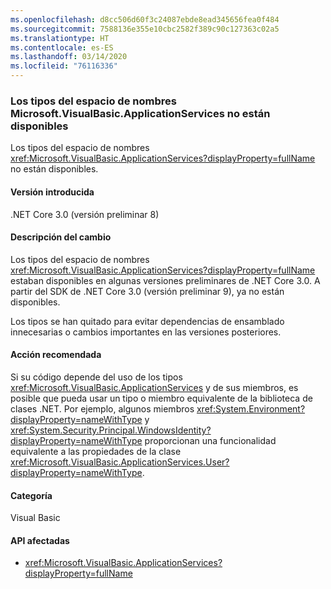 ```yaml
---
ms.openlocfilehash: d8cc506d60f3c24087ebde8ead345656fea0f484
ms.sourcegitcommit: 7588136e355e10cbc2582f389c90c127363c02a5
ms.translationtype: HT
ms.contentlocale: es-ES
ms.lasthandoff: 03/14/2020
ms.locfileid: "76116336"
---
```

### <a name="types-in-microsoftvisualbasicapplicationservices-namespace-not-available"></a>Los tipos del espacio de nombres Microsoft.VisualBasic.ApplicationServices no están disponibles

Los tipos del espacio de nombres <xref:Microsoft.VisualBasic.ApplicationServices?displayProperty=fullName> no están disponibles.

#### <a name="version-introduced"></a>Versión introducida

.NET Core 3.0 (versión preliminar 8)

#### <a name="change-description"></a>Descripción del cambio

Los tipos del espacio de nombres <xref:Microsoft.VisualBasic.ApplicationServices?displayProperty=fullName> estaban disponibles en algunas versiones preliminares de .NET Core 3.0. A partir del SDK de .NET Core 3.0 (versión preliminar 9), ya no están disponibles.

Los tipos se han quitado para evitar dependencias de ensamblado innecesarias o cambios importantes en las versiones posteriores.

#### <a name="recommended-action"></a>Acción recomendada

Si su código depende del uso de los tipos <xref:Microsoft.VisualBasic.ApplicationServices> y de sus miembros, es posible que pueda usar un tipo o miembro equivalente de la biblioteca de clases .NET. Por ejemplo, algunos miembros <xref:System.Environment?displayProperty=nameWithType> y <xref:System.Security.Principal.WindowsIdentity?displayProperty=nameWithType> proporcionan una funcionalidad equivalente a las propiedades de la clase <xref:Microsoft.VisualBasic.ApplicationServices.User?displayProperty=nameWithType>.

#### <a name="category"></a>Categoría

Visual Basic

#### <a name="affected-apis"></a>API afectadas

- <xref:Microsoft.VisualBasic.ApplicationServices?displayProperty=fullName>

<!--

### Affected APIs

- `N:Microsoft.VisualBasic.ApplicationServices`

-->
